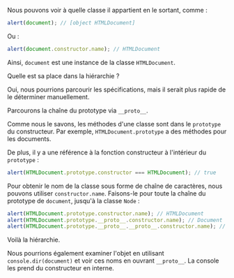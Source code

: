 Nous pouvons voir à quelle classe il appartient en le sortant, comme :

```js run
alert(document); // [object HTMLDocument]
```

Ou :

```js run
alert(document.constructor.name); // HTMLDocument
```

Ainsi, `document` est une instance de la classe `HTMLDocument`.

Quelle est sa place dans la hiérarchie ?

Oui, nous pourrions parcourir les spécifications, mais il serait plus rapide de le déterminer manuellement.

Parcourons la chaîne du prototype via `__proto__`.

Comme nous le savons, les méthodes d'une classe sont dans le `prototype` du constructeur. Par exemple, `HTMLDocument.prototype` a des méthodes pour les documents.

De plus, il y a une référence à la fonction constructeur à l'intérieur du `prototype` :

```js run
alert(HTMLDocument.prototype.constructor === HTMLDocument); // true
```

Pour obtenir le nom de la classe sous forme de chaîne de caractères, nous pouvons utiliser `constructor.name`. Faisons-le pour toute la chaîne du prototype de `document`, jusqu'à la classe `Node` :

```js run
alert(HTMLDocument.prototype.constructor.name); // HTMLDocument
alert(HTMLDocument.prototype.__proto__.constructor.name); // Document
alert(HTMLDocument.prototype.__proto__.__proto__.constructor.name); // Node
```

Voilà la hiérarchie.

Nous pourrions également examiner l'objet en utilisant `console.dir(document)` et voir ces noms en ouvrant `__proto__`. La console les prend du constructeur en interne.
